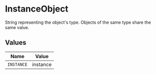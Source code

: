 # InstanceObject

String representing the object's type. Objects of the same type share the same value.


## Values

| Name       | Value      |
| ---------- | ---------- |
| `INSTANCE` | instance   |